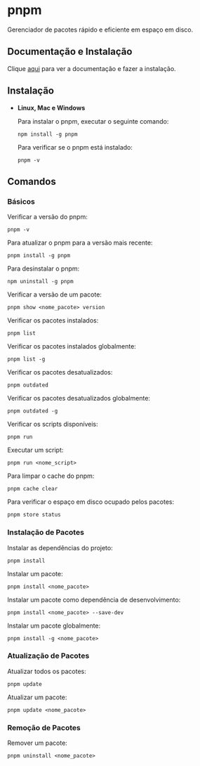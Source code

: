 # pnpm

Gerenciador de pacotes rápido e eficiente em espaço em disco.

## Documentação e Instalação

Clique [aqui](https://pnpm.io) para ver a documentação e fazer a instalação.

## Instalação

- **Linux, Mac e Windows**

  Para instalar o pnpm, executar o seguinte comando:

  ```
  npm install -g pnpm
  ```

  Para verificar se o pnpm está instalado:

  ```
  pnpm -v
  ```

## Comandos

### Básicos

Verificar a versão do pnpm:

```
pnpm -v
```

Para atualizar o pnpm para a versão mais recente:

```
pnpm install -g pnpm
```

Para desinstalar o pnpm:

```
npm uninstall -g pnpm
```

Verificar a versão de um pacote:

```
pnpm show <nome_pacote> version
```

Verificar os pacotes instalados:

```
pnpm list
```

Verificar os pacotes instalados globalmente:

```
pnpm list -g
```

Verificar os pacotes desatualizados:

```
pnpm outdated
```

Verificar os pacotes desatualizados globalmente:

```
pnpm outdated -g
```

Verificar os scripts disponíveis:

```
pnpm run
```

Executar um script:

```
pnpm run <nome_script>
```

Para limpar o cache do pnpm:

```
pnpm cache clear
```

Para verificar o espaço em disco ocupado pelos pacotes:

```
pnpm store status
```

### Instalação de Pacotes

Instalar as dependências do projeto:

```
pnpm install
```

Instalar um pacote:

```
pnpm install <nome_pacote>
```

Instalar um pacote como dependência de desenvolvimento:

```
pnpm install <nome_pacote> --save-dev
```

Instalar um pacote globalmente:

```
pnpm install -g <nome_pacote>
```

### Atualização de Pacotes

Atualizar todos os pacotes:

```
pnpm update
```

Atualizar um pacote:

```
pnpm update <nome_pacote>
```

### Remoção de Pacotes

Remover um pacote:

```
pnpm uninstall <nome_pacote>
```